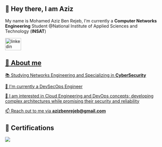 ## 👋 Hey there, I am Aziz
My name is Mohamed Aziz Ben Rejeb, I'm currently a **Computer Networks Engineering** Student @National Institute of Applied Sciences and Technology (**INSAT**)

<a href="https://www.linkedin.com/in/aziz-ben-rejeb/" target="_blank"> <img src="https://cdn.jsdelivr.net/gh/devicons/devicon/icons/linkedin/linkedin-original.svg" height="40" width="52" alt="linkedin logo"  />

## 💬 About me
📚 Studying Networks Engineering and Specializing in **CyberSecurity**

🔭 I'm currently a DevSecOps Engineer

🎯 I am interested in Cloud Engineering and DevOps concepts; developing complex architectures while promising their security and reliability

📫 Reach out to me via **azizbenrejeb@gmail.com**

## 🌱 Certifications
<a href="https://www.credly.com/badges/267fa9d8-540b-4505-aa88-42ca8437de7b/public_url"><img src="https://d1.awsstatic.com/certification/badges/AWS-Certified-Developer-Associate_badge_150x150.a8973e238efb2d1b0b24f5282e1ad87eb554e6ef.png"></a>
